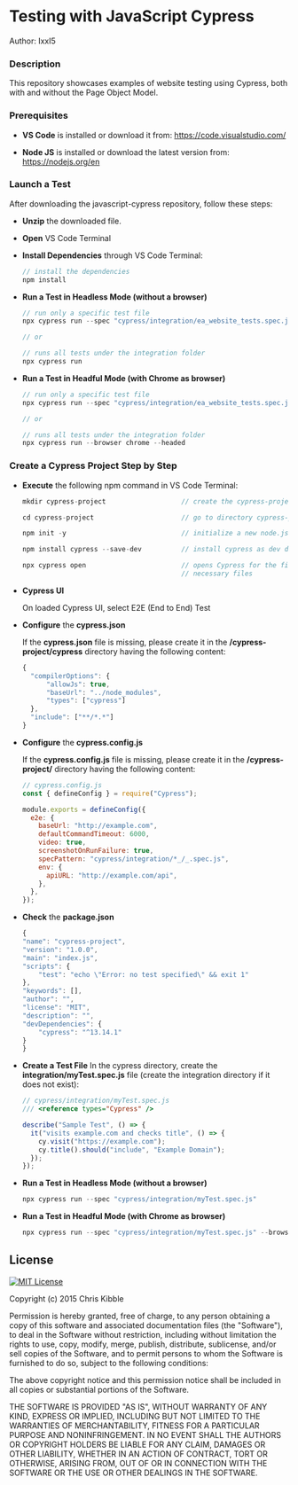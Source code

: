 # Testing with JavaScript Cypress

Author: IxxI5

### Description

This repository showcases examples of website testing using Cypress, both with and without the Page Object Model.

### Prerequisites

- **VS Code** is installed or download it from: https://code.visualstudio.com/

- **Node JS** is installed or download the latest version from: https://nodejs.org/en

### Launch a Test

After downloading the javascript-cypress repository, follow these steps:

- **Unzip** the downloaded file.
- **Open** VS Code Terminal
- **Install Dependencies** through VS Code Terminal:

  ```javascript
  // install the dependencies
  npm install
  ```

- **Run a Test in Headless Mode (without a browser)**

  ```javascript
  // run only a specific test file
  npx cypress run --spec "cypress/integration/ea_website_tests.spec.js"

  // or

  // runs all tests under the integration folder
  npx cypress run
  ```

- **Run a Test in Headful Mode (with Chrome as browser)**

  ```javascript
  // run only a specific test file
  npx cypress run --spec "cypress/integration/ea_website_tests.spec.js" --browser chrome --headed

  // or

  // runs all tests under the integration folder
  npx cypress run --browser chrome --headed
  ```

### Create a Cypress Project Step by Step

- **Execute** the following npm command in VS Code Terminal:

  ```javascript
  mkdir cypress-project                   // create the cypress-project directory

  cd cypress-project                      // go to directory cypress-project

  npm init -y                             // initialize a new node.js project (package.json)

  npm install cypress --save-dev          // install cypress as dev dependency

  npx cypress open                        // opens Cypress for the first time to generate the
                                          // necessary files
  ```

- **Cypress UI**

  On loaded Cypress UI, select E2E (End to End) Test

- **Configure** the **cypress.json**

  If the **cypress.json** file is missing, please create it in the **/cypress-project/cypress** directory having the following content:

  ```javascript
  {
    "compilerOptions": {
        "allowJs": true,
        "baseUrl": "../node_modules",
        "types": ["cypress"]
    },
    "include": ["**/*.*"]
  }
  ```

- **Configure** the **cypress.config.js**

  If the **cypress.config.js** file is missing, please create it in the **/cypress-project/** directory having the following content:

  ```javascript
  // cypress.config.js
  const { defineConfig } = require("Cypress");

  module.exports = defineConfig({
    e2e: {
      baseUrl: "http://example.com",
      defaultCommandTimeout: 6000,
      video: true,
      screenshotOnRunFailure: true,
      specPattern: "cypress/integration/*_/_.spec.js",
      env: {
        apiURL: "http://example.com/api",
      },
    },
  });
  ```

- **Check** the **package.json**

  ```javascript
  {
  "name": "cypress-project",
  "version": "1.0.0",
  "main": "index.js",
  "scripts": {
      "test": "echo \"Error: no test specified\" && exit 1"
  },
  "keywords": [],
  "author": "",
  "license": "MIT",
  "description": "",
  "devDependencies": {
      "cypress": "^13.14.1"
  }
  }
  ```

- **Create a Test File**
  In the cypress directory, create the **integration/myTest.spec.js** file (create the integration directory if it does not exist):

  ```javascript
  // cypress/integration/myTest.spec.js
  /// <reference types="Cypress" />

  describe("Sample Test", () => {
    it("visits example.com and checks title", () => {
      cy.visit("https://example.com");
      cy.title().should("include", "Example Domain");
    });
  });
  ```

- **Run a Test in Headless Mode (without a browser)**

  ```javascript
  npx cypress run --spec "cypress/integration/myTest.spec.js"
  ```

- **Run a Test in Headful Mode (with Chrome as browser)**

  ```javascript
  npx cypress run --spec "cypress/integration/myTest.spec.js" --browser chrome --headed
  ```

## License

[![MIT License](https://img.shields.io/badge/License-MIT-green.svg)](https://choosealicense.com/licenses/mit/)

Copyright (c) 2015 Chris Kibble

Permission is hereby granted, free of charge, to any person obtaining a copy of this software and associated documentation files (the "Software"), to deal in the Software without restriction, including without limitation the rights to use, copy, modify, merge, publish, distribute, sublicense, and/or sell copies of the Software, and to permit persons to whom the Software is furnished to do so, subject to the following conditions:

The above copyright notice and this permission notice shall be included in all copies or substantial portions of the Software.

THE SOFTWARE IS PROVIDED "AS IS", WITHOUT WARRANTY OF ANY KIND, EXPRESS OR IMPLIED, INCLUDING BUT NOT LIMITED TO THE WARRANTIES OF MERCHANTABILITY, FITNESS FOR A PARTICULAR PURPOSE AND NONINFRINGEMENT. IN NO EVENT SHALL THE AUTHORS OR COPYRIGHT HOLDERS BE LIABLE FOR ANY CLAIM, DAMAGES OR OTHER LIABILITY, WHETHER IN AN ACTION OF CONTRACT, TORT OR OTHERWISE, ARISING FROM, OUT OF OR IN CONNECTION WITH THE SOFTWARE OR THE USE OR OTHER DEALINGS IN THE SOFTWARE.
